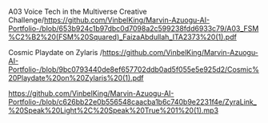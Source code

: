 A03 Voice Tech in the Multiverse Creative Challenge/https://github.com/VinbelKing/Marvin-Azuogu-AI-Portfolio-/blob/653b924c1b97dbc0d7098a2c599238fdd6933c79/A03_FSM%C2%B2%20(FSM%20Squared)_FaizaAbdullah_ITA2373%20(1).pdf

Cosmic Playdate on Zylaris /https://github.com/VinbelKing/Marvin-Azuogu-AI-Portfolio-/blob/9bc0793440de8ef657702ddb0ad5f055e5e925d2/Cosmic%20Playdate%20on%20Zylaris%20(1).pdf

https://github.com/VinbelKing/Marvin-Azuogu-AI-Portfolio-/blob/c626bb22e0b556548caacba1b6c740b9e2231f4e/ZyraLink_%20Speak%20Light%2C%20Speak%20True%201%20(1).mp3

